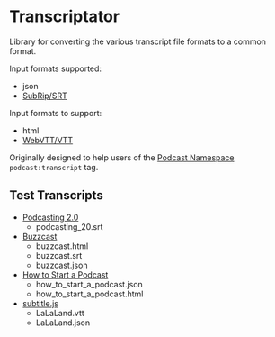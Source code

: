 # Transcriptator

Library for converting the various transcript file formats to a common format.

Input formats supported:

-   json
-   [SubRip/SRT](https://en.wikipedia.org/wiki/SubRip)

Input formats to support:

-   html
-   [WebVTT/VTT](https://en.wikipedia.org/wiki/WebVTT)

Originally designed to help users of the [Podcast Namespace](https://github.com/Podcastindex-org/podcast-namespace/blob/main/docs/1.0.md#transcript) `podcast:transcript` tag.

## Test Transcripts

-   [Podcasting 2.0](https://podcastindex.org/podcast/920666)
    -   podcasting_20.srt
-   [Buzzcast](https://buzzcast.buzzsprout.com/231452/12364929-podcasts-finally-added-to-youtube-music)
    -   buzzcast.html
    -   buzzcast.srt
    -   buzzcast.json
-   [How to Start a Podcast](https://feeds.buzzsprout.com/1/2562823/)
    -   how_to_start_a_podcast.json
    -   how_to_start_a_podcast.html
-   [subtitle.js](https://github.com/gsantiago/subtitle.js)
    -   LaLaLand.vtt
    -   LaLaLand.json
